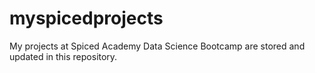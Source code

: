 # myspicedprojects
My projects at Spiced Academy Data Science Bootcamp are stored and updated in this repository.
